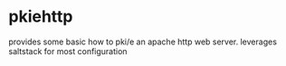 # pkiehttp

provides some basic how to pki/e an apache http web server. leverages saltstack for most configuration